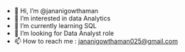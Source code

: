 - 👋 Hi, I’m @jananigowthaman
- 👀 I’m interested in data Analytics 
- 🌱 I’m currently learning SQL
- 💞️ I’m looking for Data Analyst role 
- 📫 How to reach me : jananigowthaman025@gmail.com


